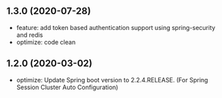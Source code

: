 ## 1.3.0 (2020-07-28)
 * feature: add token based authentication support using spring-security and redis
 * optimize: code clean
 
 
## 1.2.0 (2020-03-02)
 * optimize: Update Spring boot version to 2.2.4.RELEASE. (For Spring Session Cluster Auto Configuration)

